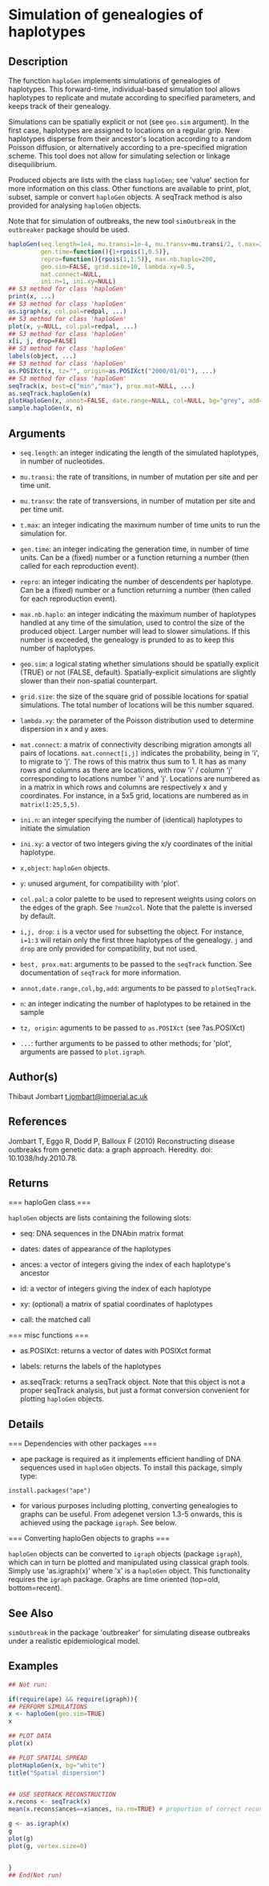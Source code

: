 # Simulation of genealogies of haplotypes

## Description

The function `haploGen` implements simulations of genealogies of haplotypes. This forward-time, individual-based simulation tool allows haplotypes to replicate and mutate according to specified parameters, and keeps track of their genealogy.

Simulations can be spatially explicit or not (see `geo.sim` argument). In the first case, haplotypes are assigned to locations on a regular grip. New haplotypes disperse from their ancestor's location according to a random Poisson diffusion, or alternatively according to a pre-specified migration scheme. This tool does not allow for simulating selection or linkage disequilibrium.

Produced objects are lists with the class `haploGen`; see 'value' section for more information on this class. Other functions are available to print, plot, subset, sample or convert `haploGen` objects. A seqTrack method is also provided for analysing `haploGen` objects.

Note that for simulation of outbreaks, the new tool `simOutbreak` in the `outbreaker` package should be used.

```r
haploGen(seq.length=1e4, mu.transi=1e-4, mu.transv=mu.transi/2, t.max=20,
         gen.time=function(){1+rpois(1,0.5)},
         repro=function(){rpois(1,1.5)}, max.nb.haplo=200,
         geo.sim=FALSE, grid.size=10, lambda.xy=0.5,
         mat.connect=NULL,
         ini.n=1, ini.xy=NULL)
## S3 method for class 'haploGen'
print(x, ...)
## S3 method for class 'haploGen'
as.igraph(x, col.pal=redpal, ...)
## S3 method for class 'haploGen'
plot(x, y=NULL, col.pal=redpal, ...)
## S3 method for class 'haploGen'
x[i, j, drop=FALSE]
## S3 method for class 'haploGen'
labels(object, ...)
## S3 method for class 'haploGen'
as.POSIXct(x, tz="", origin=as.POSIXct("2000/01/01"), ...)
## S3 method for class 'haploGen'
seqTrack(x, best=c("min","max"), prox.mat=NULL, ...)
as.seqTrack.haploGen(x)
plotHaploGen(x, annot=FALSE, date.range=NULL, col=NULL, bg="grey", add=FALSE, ...)
sample.haploGen(x, n)
```

## Arguments

- `seq.length`: an integer indicating the length of the simulated haplotypes, in number of nucleotides.
- `mu.transi`: the rate of transitions, in number of mutation per site and per time unit.
- `mu.transv`: the rate of transversions, in number of mutation per site and per time unit.
- `t.max`: an integer indicating the maximum number of time units to run the simulation for.
- `gen.time`: an integer indicating the generation time, in number of time units. Can be a (fixed) number or a function returning a number (then called for each reproduction event).
- `repro`: an integer indicating the number of descendents per haplotype. Can be a (fixed) number or a function returning a number (then called for each reproduction event).
- `max.nb.haplo`: an integer indicating the maximum number of haplotypes handled at any time of the simulation, used to control the size of the produced object. Larger number will lead to slower simulations. If this number is exceeded, the genealogy is prunded to as to keep this number of haplotypes.
- `geo.sim`: a logical stating whether simulations should be spatially explicit (TRUE) or not (FALSE, default). Spatially-explicit simulations are slightly slower than their non-spatial counterpart.
- `grid.size`: the size of the square grid of possible locations for spatial simulations. The total number of locations will be this number squared.
- `lambda.xy`: the parameter of the Poisson distribution used to determine dispersion in x and y axes.
- `mat.connect`: a matrix of connectivity describing migration amongts all pairs of locations. `mat.connect[i,j]` indicates the probability, being in 'i', to migrate to 'j'. The rows of this matrix thus sum to 1. It has as many rows and columns as there are locations, with row 'i' / column 'j' corresponding to locations number 'i' and 'j'. Locations are numbered as in a matrix in which rows and columns are respectively x and y coordinates. For instance, in a 5x5 grid, locations are numbered as in `matrix(1:25,5,5)`.
- `ini.n`: an integer specifying the number of (identical) haplotypes to initiate the simulation
- `ini.xy`: a vector of two integers giving the x/y coordinates of the initial haplotype.
- `x,object`: `haploGen` objects.
- `y`: unused argument, for compatibility with 'plot'.
- `col.pal`: a color palette to be used to represent weights using colors on the edges of the graph. See `?num2col`. Note that the palette is inversed by default.
- `i,j, drop`: `i` is a vector used for subsetting the object. For instance, `i=1:3` will retain only the first three haplotypes of the genealogy. `j` and `drop` are only provided for compatibility, but not used.
- `best, prox.mat`: arguments to be passed to the `seqTrack` function. See documentation of `seqTrack` for more information.
- `annot,date.range,col,bg,add`: arguments to be passed to `plotSeqTrack`.
- `n`: an integer indicating the number of haplotypes to be retained in the sample





- `tz, origin`: aguments to be passed to `as.POSIXct` (see ?as.POSIXct)
- ``...``: further arguments to be passed to other methods; for 'plot', arguments are passed to `plot.igraph`.







## Author(s)

Thibaut Jombart t.jombart@imperial.ac.uk

## References

Jombart T, Eggo R, Dodd P, Balloux F (2010) Reconstructing disease outbreaks from genetic data: a graph approach. Heredity. doi: 10.1038/hdy.2010.78.

## Returns

=== haploGen class ===

 `haploGen` objects are lists containing the following slots:

- seq: DNA sequences in the DNAbin matrix format

- dates: dates of appearance of the haplotypes

- ances: a vector of integers giving the index of each haplotype's ancestor

- id: a vector of integers giving the index of each haplotype

- xy: (optional) a matrix of spatial coordinates of haplotypes

- call: the matched call

=== misc functions ===

- as.POSIXct: returns a vector of dates with POSIXct format

- labels: returns the labels of the haplotypes

- as.seqTrack: returns a seqTrack object. Note that this object is not a proper seqTrack analysis, but just a format conversion convenient for plotting `haploGen` objects.

## Details

=== Dependencies with other packages ===

- ape package is required as it implements efficient handling of DNA sequences used in `haploGen` objects. To install this package, simply type:

 `install.packages("ape")`

- for various purposes including plotting, converting genealogies to graphs can be useful. From adegenet version 1.3-5 onwards, this is achieved using the package `igraph`. See below.

=== Converting haploGen objects to graphs ===

 `haploGen` objects can be converted to `igraph` objects (package `igraph`), which can in turn be plotted and manipulated using classical graph tools. Simply use 'as.igraph(x)' where 'x' is a `haploGen` object. This functionality requires the `igraph` package. Graphs are time oriented (top=old, bottom=recent).

## See Also

`simOutbreak` in the package 'outbreaker' for simulating disease outbreaks under a realistic epidemiological model.

## Examples

```r
## Not run:

if(require(ape) && require(igraph)){
## PERFORM SIMULATIONS
x <- haploGen(geo.sim=TRUE)
x

## PLOT DATA
plot(x)

## PLOT SPATIAL SPREAD
plotHaploGen(x, bg="white")
title("Spatial dispersion")


## USE SEQTRACK RECONSTRUCTION
x.recons <- seqTrack(x)
mean(x.recons$ances==x$ances, na.rm=TRUE) # proportion of correct reconstructions

g <- as.igraph(x)
g
plot(g)
plot(g, vertex.size=0)


}
## End(Not run)
```



